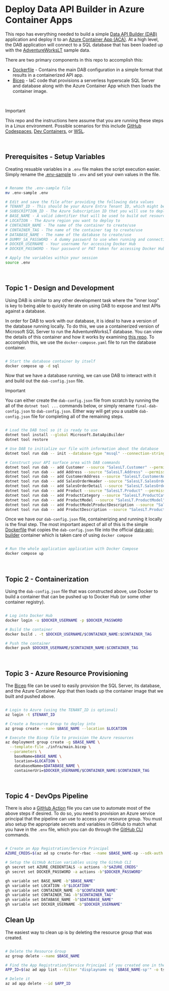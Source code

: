 # Deploy Data API Builder in Azure Container Apps

This repo has everything needed to build a simple [Data API Builder (DAB)](https://learn.microsoft.com/en-us/azure/data-api-builder/overview) application and deploy it to an [Azure Container App (ACA)](https://learn.microsoft.com/en-us/azure/container-apps/overview). At a high level, the DAB application will connect to a SQL database that has been loaded up with the [AdventureWorksLT](https://learn.microsoft.com/en-us/sql/samples/adventureworks-install-configure?view=sql-server-ver16&tabs=ssms#deploy-new-sample-database) sample data.

There are two primary components in this repo to accomplish this:

* [Dockerfile](./dab/Dockerfile) - Contains the main DAB configuration in a simple format that results in a containerized API app.  
* [Bicep](./infra/main.bicep) - IaC code that provisions a serverless hyperscale SQL Server and database along with the Azure Container App which then loads the container image.  
<br/>

> [!IMPORTANT] 
> This repo and the instructions here assume that you are running these steps in a Linux environment. Possible scenarios for this include [GitHub Codespaces](https://github.com/features/codespaces), [Dev Containers](https://code.visualstudio.com/docs/devcontainers/containers), or [WSL](https://learn.microsoft.com/en-us/windows/wsl/about).
<br/>

## Prerequisites - Setup Variables

Creating resuable variables in a `.env` file makes the script execution easier. Simply rename the [.env-sample](./.env-sample) to `.env` and set your own values in the file.

```bash

# Rename the .env-sample file
mv .env-sample .env

# Edit and save the file after providing the following data values
# TENANT_ID - This should be your Azure Entra Tenant ID, which might be required to login to Azure
# SUBSCRIPTION_ID - The Azure Subscription ID that you will use to deploy into
# BASE_NAME - A valid identifier that will be used to build out resource names in Bicep
# LOCATION - The Azure region you want to deploy to
# CONTAINER_NAME - The name of the container to create/use
# CONTAINER_TAG - The name of the container tag to create/use
# DATABASE_NAME - The name of the database to create/use
# DUMMY_SA_PASSWORD - A dummy password to use when running and connecting to a local SQL container instance
# DOCKER_USERNAME - Your username for accessing Docker Hub
# DOCKER_PASSWORD - Your password or PAT token for accessing Docker Hub

# Apply the variables within your session
source .env

```
<br/>

## Topic 1 - Design and Development

Using DAB is similar to any other development task where the "inner loop" is key to being able to quickly iterate on using DAB to expose and test APIs against a database.

In order for DAB to work with our database, it is ideal to have a version of the database running locally. To do this, we use a containerized version of Microsoft SQL Server to run the AdventureWorksLT database. You can view the details of this container and how it works by examining [this repo](https://github.com/cwiederspan/adventureworkslt-mssql-container). To accomplish this, we use the `docker-compose.yaml` file to run the database container.

```bash

# Start the database container by itself
docker compose up -d sql

```

Now that we have a database running, we can use DAB to interact with it and build out the `dab-config.json` file. 

> [!IMPORTANT] 
> You can either create the `dab-config.json` file from scratch by running the all of the `dotnet tool ...` commands below, or simply rename `final-dab-config.json` to `dab-config.json`. Either way will get you a usable `dab-config.json` file for completing all of the remaining steps.

```bash

# Load the DAB tool so it is ready to use
dotnet tool install --global Microsoft.DataApiBuilder
dotnet tool restore

# Use DAB to initialize our file with information about the database
dotnet tool run dab -- init --database-type "mssql" --connection-string "@env('DATABASE_CONNECTION_STRING')"

# Construct your API surface area with DAB commands
dotnet tool run dab -- add Customer --source "SalesLT.Customer" --permissions "anonymous:*"     # <= Allow writes to this table
dotnet tool run dab -- add Address --source "SalesLT.Address" --permissions "anonymous:read"
dotnet tool run dab -- add CustomerAddress --source "SalesLT.CustomerAddress" --permissions "anonymous:read"
dotnet tool run dab -- add SalesOrderHeader --source "SalesLT.SalesOrderHeader" --permissions "anonymous:read"
dotnet tool run dab -- add SalesOrderDetail --source "SalesLT.SalesOrderDetail" --permissions "anonymous:read"
dotnet tool run dab -- add Product --source "SalesLT.Product" --permissions "anonymous:read"
dotnet tool run dab -- add ProductCategory --source "SalesLT.ProductCategory" --permissions "anonymous:read"
dotnet tool run dab -- add ProductModel --source "SalesLT.ProductModel" --permissions "anonymous:read"
dotnet tool run dab -- add ProductModelProductDescription --source "SalesLT.ProductModelProductDescription" --permissions "anonymous:read"
dotnet tool run dab -- add ProductDescription --source "SalesLT.ProductDescription" --permissions "anonymous:read"

```

Once we have our `dab-config.json` file, containerizing and running it locally is the final step. The most important aspect of all of this is the simple [Dockerfile](./Dockerfile) that copies the `dab-config.json` file into the official [data-api-builder](https://mcr.microsoft.com/en-us/artifact/mar/azure-databases/data-api-builder/tags) container which is taken care of using `docker compose`

```bash

# Run the whole application application with Docker Compose
docker compose up

```
<br/>

## Topic 2 - Containerization

Using the `dab-config.json` file that was constructed above, use Docker to build a container that can be pushed up to Docker Hub (or some other container registry). 

```bash

# Log into Docker Hub
docker login -u $DOCKER_USERNAME -p $DOCKER_PASSWORD

# Build the container
docker build . -t $DOCKER_USERNAME/$CONTAINER_NAME:$CONTAINER_TAG

# Push the container
docker push $DOCKER_USERNAME/$CONTAINER_NAME:$CONTAINER_TAG

```
<br/>

## Topic 3 - Azure Resource Provisioning

The [Bicep](./infra/main.bicep) file can be used to easily provision the SQL Server, its database, and the Azure Container App that then loads up the container image that we built and pushed above.

```bash

# Login to Azure (using the TENANT_ID is optional)
az login -t $TENANT_ID

# Create a Resource Group to deploy into
az group create --name $BASE_NAME --location $LOCATION

# Execute the Bicep file to provision the Azure resources
az deployment group create -g $BASE_NAME \
  --template-file ./infra/main.bicep \
  --parameters \
    baseName=$BASE_NAME \
    location=$LOCATION \
    databaseName=$DATABASE_NAME \
    containerUri=$DOCKER_USERNAME/$CONTAINER_NAME:$CONTAINER_TAG

```
<br/>

## Topic 4 - DevOps Pipeline

There is also a [GitHub Action](./.github/workflows/pipeline.yaml) file you can use to automate most of the above steps if desired. To do so, you need to provision an Azure service principal that the pipeline can use to access your resource group. You must also setup the appropriate secrets and variables in GitHub to match what you have in the `.env` file, which you can do through the [GitHub CLI](https://cli.github.com/) commands.

```bash

# Create an App Registration/Service Principal
AZURE_CREDS=$(az ad sp create-for-rbac --name $BASE_NAME-sp --sdk-auth --role contributor --scopes /subscriptions/$SUBSCRIPTION_ID/resourceGroups/$BASE_NAME)

# Setup the GitHub Action variables using the GitHub CLI
gh secret set AZURE_CREDENTIALS -a actions -b"$AZURE_CREDS"
gh secret set DOCKER_PASSWORD -a actions -b"$DOCKER_PASSWORD"

gh variable set BASE_NAME -b"$BASE_NAME"
gh variable set LOCATION -b"$LOCATION"
gh variable set CONTAINER_NAME -b"$CONTAINER_NAME"
gh variable set CONTAINER_TAG -b"$CONTAINER_TAG"
gh variable set DATABASE_NAME -b"$DATABASE_NAME"
gh variable set DOCKER_USERNAME -b"$DOCKER_USERNAME"

```

## Clean Up

The easiest way to clean up is by deleting the resource group that was created.

```bash

# Delete the Resource Group
az group delete --name $BASE_NAME

# Find the App Registration/Service Principal if you created one in the Bonus Content section
APP_ID=$(az ad app list --filter "displayname eq '$BASE_NAME-sp'" -o tsv --query "[].{appId:appId}")

# Delete it
az ad app delete --id $APP_ID

```